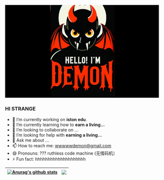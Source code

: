 <img alt="Hello, I'm Demon!" src="./assets/demon.png" />

### HI STRANGE
- 🔭 I’m currently working on **iston edu**.
- 🌱 I’m currently learning how to **earn a living...**
- 👯 I’m looking to collaborate on ...
- 🤔 I’m looking for help with **earning a living...**
- 💬 Ask me about ...
- 📫 How to reach me: wwwwwdemon@gmail.com
- 😄 Pronouns: ??? ruthless code machine (无情码机）
- ⚡ Fun fact: hhhhhhhhhhhhhhhhhhhh

| <a href="https://github.com/lilhammer111/lilhammer111"><img align="center" src="https://github-readme-stats.vercel.app/api?username=lilhammer111&show_icons=true&include_all_commits=true&theme=buefy&hide_border=true" alt="Anurag's github stats" /></a> | <a href="https://github.com/lilhammer111/lilhammer111"><img align="center" src="https://github-readme-stats.vercel.app/api/top-langs/?username=lilhammer111&layout=compact&theme=buefy&hide_border=true" /></a> |
| ------------- | ------------- |


<!--
**lilhammer111/lilhammer111** is a ✨ _special_ ✨ repository because its `README.md` (this file) appears on your GitHub profile.

Here are some ideas to get you started:

- 🔭 I’m currently working on ...
- 🌱 I’m currently learning ...
- 👯 I’m looking to collaborate on ...
- 🤔 I’m looking for help with ...
- 💬 Ask me about ...
- 📫 How to reach me: ...
- 😄 Pronouns: ...
- ⚡ Fun fact: ...
-->
